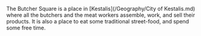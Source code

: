 The Butcher Square is a place in [Kestalis](/Geography/City of Kestalis.md) where all the butchers and the 
meat workers assemble, work, and sell their products. It is also a place to eat some traditional street-food, 
and spend some free time.
